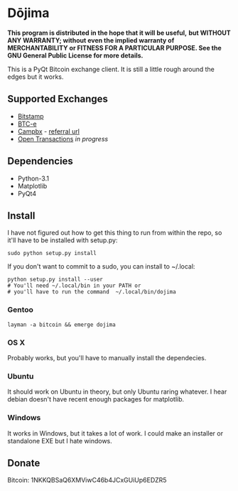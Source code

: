 # Dōjima

**This program is distributed in the hope that it will be useful,**
**but WITHOUT ANY WARRANTY; without even the implied warranty of**
**MERCHANTABILITY or FITNESS FOR A PARTICULAR PURPOSE.  See the**
**GNU General Public License for more details.**

This is a PyQt Bitcoin exchange client. It is still a little rough 
around the edges but it works. 

## Supported Exchanges

 - [Bitstamp](https://www.bitstamp.net/)
 - [BTC-e](https://btc-e.com/)
 - [Campbx](https://campbx.com/) - [referral url](https://campbx.com/register.php?r=P3hAnksjDmY)
 - [Open Transactions](https://github.com/FellowTraveler/Open-Transactions) *in progress*

## Dependencies
 - Python-3.1
 - Matplotlib
 - PyQt4

## Install
I have not figured out how to get this thing to run from
within the repo, so it'll have to be installed with setup.py:

    sudo python setup.py install

If you don't want to commit to a sudo, you can install to ~/.local:

    python setup.py install --user
    # You'll need ~/.local/bin in your PATH or 
    # you'll have to run the command  ~/.local/bin/dojima

### Gentoo

    layman -a bitcoin && emerge dojima

### OS X
Probably works, but you'll have to manually install the dependecies.

### Ubuntu
It should work on Ubuntu in theory, but only Ubuntu raring whatever.
I hear debian doesn't have recent enough packages for matplotlib.

### Windows
It works in Windows, but it takes a lot of work. I could make an 
installer or standalone EXE but I hate windows.

## Donate
Bitcoin: 1NKKQBSaQ6XMViwC46b4JCxGUiUp6EDZR5
